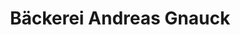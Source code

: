 ---
title: "Bäckerei Andreas Gnauck"
url: /neukirch-lausitz/baeckerei-andreas-gnauck/
shop: Bäckerei
---